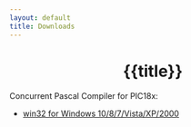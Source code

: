 ```yaml
---
layout: default
title: Downloads
---
```


<h1><center>{{title}}</center></h1>Concurrent Pascal Compiler for PIC18x:


- [win32 for Windows 10/8/7/Vista/XP/2000](cpc_pic18x_win32.zip)


